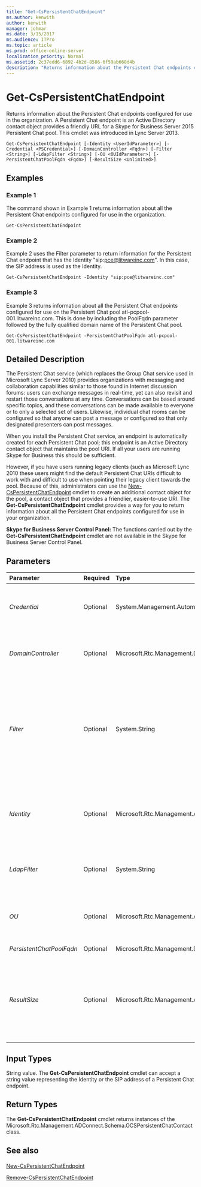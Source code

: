 ```yaml
---
title: "Get-CsPersistentChatEndpoint"
ms.author: kenwith
author: kenwith
manager: johmar
ms.date: 3/15/2017
ms.audience: ITPro
ms.topic: article
ms.prod: office-online-server
localization_priority: Normal
ms.assetid: 2c37edd6-6892-4b2d-8586-6f59ab668d4b
description: "Returns information about the Persistent Chat endpoints configured for use in the organization. A Persistent Chat endpoint is an Active Directory contact object provides a friendly URL for a Skype for Business Server 2015 Persistent Chat pool. This cmdlet was introduced in Lync Server 2013."
---
```


# Get-CsPersistentChatEndpoint
 
Returns information about the Persistent Chat endpoints configured for use in the organization. A Persistent Chat endpoint is an Active Directory contact object provides a friendly URL for a Skype for Business Server 2015 Persistent Chat pool. This cmdlet was introduced in Lync Server 2013.
  
```
Get-CsPersistentChatEndpoint [-Identity <UserIdParameter>] [-Credential <PSCredential>] [-DomainController <Fqdn>] [-Filter <String>] [-LdapFilter <String>] [-OU <OUIdParameter>] [-PersistentChatPoolFqdn <Fqdn>] [-ResultSize <Unlimited>]

```

## Examples
<a name="Examples"> </a>

### Example 1

The command shown in Example 1 returns information about all the Persistent Chat endpoints configured for use in the organization.
  
```
Get-CsPersistentChatEndpoint
```

### Example 2

Example 2 uses the Filter parameter to return information for the Persistent Chat endpoint that has the Identity "sip:pce@litwareinc.com". In this case, the SIP address is used as the Identity.
  
```
Get-CsPersistentChatEndpoint -Identity "sip:pce@litwareinc.com"
```

### Example 3

Example 3 returns information about all the Persistent Chat endpoints configured for use on the Persistent Chat pool atl-pcpool-001.litwareinc.com. This is done by including the PoolFqdn parameter followed by the fully qualified domain name of the Persistent Chat pool.
  
```
Get-CsPersistentChatEndpoint -PersistentChatPoolFqdn atl-pcpool-001.litwareinc.com
```

## Detailed Description
<a name="DetailedDescription"> </a>

The Persistent Chat service (which replaces the Group Chat service used in Microsoft Lync Server 2010) provides organizations with messaging and collaboration capabilities similar to those found in Internet discussion forums: users can exchange messages in real-time, yet can also revisit and restart those conversations at any time. Conversations can be based around specific topics, and these conversations can be made available to everyone or to only a selected set of users. Likewise, individual chat rooms can be configured so that anyone can post a message or configured so that only designated presenters can post messages.
  
When you install the Persistent Chat service, an endpoint is automatically created for each Persistent Chat pool; this endpoint is an Active Directory contact object that maintains the pool URI. If all your users are running Skype for Business this should be sufficient.
  
However, if you have users running legacy clients (such as Microsoft Lync 2010 these users might find the default Persistent Chat URIs difficult to work with and difficult to use when pointing their legacy client towards the pool. Because of this, administrators can use the [New-CsPersistentChatEndpoint](new-cspersistentchatendpoint.md) cmdlet to create an additional contact object for the pool, a contact object that provides a friendlier, easier-to-use URI. The **Get-CsPersistentChatEndpoint** cmdlet provides a way for you to return information about all the Persistent Chat endpoints configured for use in your organization.
  
 **Skype for Business Server Control Panel:** The functions carried out by the **Get-CsPersistentChatEndpoint** cmdlet are not available in the Skype for Business Server Control Panel.
  
## Parameters
<a name="DetailedDescription"> </a>

|**Parameter**|**Required**|**Type**|**Description**|
|:-----|:-----|:-----|:-----|
| _Credential_ <br/> |Optional  <br/> |System.Management.Automation.PSCredential  <br/> |Enables you to run the **Get-CsPersistentChatEndpoint** cmdlet under alternate credentials. This might be required if the account you used to log on to Windows does not have the necessary privileges required to work with user objects. <br/> To use the Credential parameter you must first create a PSCredential object by using the **Get-Credential** cmdlet. <br/> |
| _DomainController_ <br/> |Optional  <br/> |Microsoft.Rtc.Management.Deploy.Fqdn  <br/> |Enables you to connect to the specified domain controller in order to retrieve user information. To connect to a particular domain controller, include the DomainController parameter followed by the fully qualified domain name (FQDN). For example:  <br/>  `-DomainController "atl-dc-001.litwareinc.com"` <br/> |
| _Filter_ <br/> |Optional  <br/> |System.String  <br/> |Enables you to limit the returned data by filtering on Skype for Business Server 2015-specific attributes. For example, you can limit returned data to Persistent Chat endpoints that have been assigned a specific voice policy, or endpoints have not been assigned a specific voice policy.  <br/> The Filter parameter uses the same Windows PowerShell filtering syntax that is used by the **Where-Object** cmdlet. For example, a filter that returns only endpoints that have been assigned a per-user conferencing policy would look like this, with ConferencingPolicy representing the Active Directory attribute, -ne representing the comparison operator (not equal to), and $Null (a built-in Windows PowerShell variable) representing the filter value: <br/>  `-Filter {ConferencingPolicy -ne $Null}` <br/> |
| _Identity_ <br/> |Optional  <br/> |Microsoft.Rtc.Management.AD.UserIdParameter  <br/> |Unique identifier for the Persistent Chat endpoint to be returned. Endpoint Identities are typically specified using the endpoint's SIP address or display name; for example:  <br/>  `-Identity "sip:pcEndpoint1@litwareinc.com"` <br/> However, you can also use the full Identity of the endpoint; for example:  <br/>  `-Identity "CN={33e5014b-dcba-46b5-9bf7-48f4d5fca69d}, CN=Application Contacts,CN=RTC Service,CN=Services,CN=Configuration,DC=litwareinc,DC=com"` <br/> |
| _LdapFilter_ <br/> |Optional  <br/> |System.String  <br/> |Enables you to limit the returned data by filtering on generic Active Directory attributes (that is, attributes that are not specific to Skype for Business Server 2015). Because Persistent Chat endpoints have very few non-Skype for Business Server 2015 attributes this parameter is of minimal value.  <br/> |
| _OU_ <br/> |Optional  <br/> |Microsoft.Rtc.Management.AD.OUIdParameter  <br/> |Enables you to return information about user accounts in a specific organizational unit (OU) or container. Because new Persistent Chat endpoints are all created in the same Active Directory container (ApplicationContacts/RTC Service/Services/Configuration) this parameter is of minimal value.  <br/> |
| _PersistentChatPoolFqdn_ <br/> |Optional  <br/> |Microsoft.Rtc.Management.Deploy.Fqdn  <br/> |Fully qualified domain name of the Persistent Chat pool associated with the Persistent Chat endpoint.  <br/> |
| _ResultSize_ <br/> |Optional  <br/> |Microsoft.Rtc.Management.ADConnect.Core.Unlimited  <br/> |Enables you to limit the number of records returned by the cmdlet. For example, to return seven contacts (regardless of the number of users that are in your forest) include the ResultSize parameter and set the parameter value to 7. Note that there is no way to guarantee which seven users will be returned.  <br/> The result size can be set to any whole number between 0 and 2147483647, inclusive. If set to 0 the command will run, but no data will be returned. If you set the ResultSize to 7 but you have only three contacts in your forest, the command will return those three contacts, and then complete without error.  <br/> |
   
## Input Types
<a name="InputTypes"> </a>

String value. The **Get-CsPersistentChatEndpoint** cmdlet can accept a string value representing the Identity or the SIP address of a Persistent Chat endpoint.
  
## Return Types
<a name="ReturnTypes"> </a>

The **Get-CsPersistentChatEndpoint** cmdlet returns instances of the Microsoft.Rtc.Management.ADConnect.Schema.OCSPersistentChatContact class.
  
## See also
<a name="ReturnTypes"> </a>

#### 

[New-CsPersistentChatEndpoint](new-cspersistentchatendpoint.md)
  
[Remove-CsPersistentChatEndpoint](remove-cspersistentchatendpoint.md)

